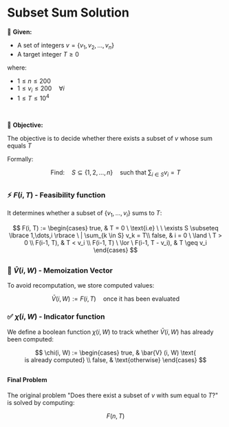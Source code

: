 # Subset Sum Solution

📝 **Given:**
- A set of integers $v=\lbrace v_1,v_2,\dots,v_n \rbrace$
- A target integer $T \geq 0$

where:
  -  $1 \leq n \leq 200$
  -  $1 \leq v_i \leq 200 \quad \forall i$
  -  $1 \leq T \leq 10^4$

<br>

🎯 **Objective:**

The objective is to decide whether there exists a subset of $v$ whose sum equals $T$

Formally:

$$
\text{Find:} \quad S \subseteq \lbrace 1,2,\dots,n \rbrace \quad \text{such that } \sum_{i \in S} v_i = T
$$

##

### ⚡ $F(i, T)$ - Feasibility function
It determines whether a subset of $\lbrace v_1,\dots,v_i \rbrace$ sums to $T$:

$$
  F(i, T) :=
  \begin{cases}
  true, & T = 0 \ \text{i.e} \ \ \exists S \subseteq \lbrace 1,\dots,i \rbrace \ | \sum_{k \in S} v_k = T\\
  false, & i = 0 \ \land \ T > 0 \\
  F(i-1, T), & T < v_i \\
  F(i-1, T) \ \lor \ F(i-1, T - v_i), & T \geq v_i
  \end{cases}
$$

##

### 💾 $\bar{V}(i, W)$ - Memoization Vector 
To avoid recomputation, we store computed values:

$$
  \bar{V}(i, W) := F(i, T) \quad \text{once it has been evaluated}
$$

### ✅ $\chi(i, W)$ - Indicator function
We define a boolean function $\chi(i, W)$ to track whether $\bar{V}(i, W)$ has already been computed:

$$
  \chi(i, W) := 
  \begin{cases}
  true,  & \bar{V} (i, W) \text{ is already computed} \\
  false, & \text{otherwise}
  \end{cases}
$$

##

#### Final Problem

The original problem "Does there exist a subset of $v$ with sum equal to $T ?$" is solved by computing:

$$ 
  F(n, T)
$$
